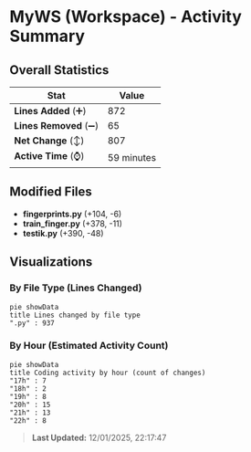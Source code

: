 # MyWS (Workspace) - Activity Summary 

## Overall Statistics

| Stat                   | Value                                                             |
| ---------------------- | ----------------------------------------------------------------- |
| **Lines Added** (➕)   | 872                                          |
| **Lines Removed** (➖) | 65                                        |
| **Net Change** (↕)    | 807                |
| **Active Time** (⌚)   | 59 minutes |


## Modified Files
- **fingerprints.py** (+104, -6)
- **train_finger.py** (+378, -11)
- **testik.py** (+390, -48)

## Visualizations

### By File Type (Lines Changed)

```mermaid
pie showData
title Lines changed by file type
".py" : 937
```

### By Hour (Estimated Activity Count)

```mermaid
pie showData
title Coding activity by hour (count of changes)
"17h" : 7
"18h" : 2
"19h" : 8
"20h" : 15
"21h" : 13
"22h" : 8
```


> **Last Updated:** 12/01/2025, 22:17:47